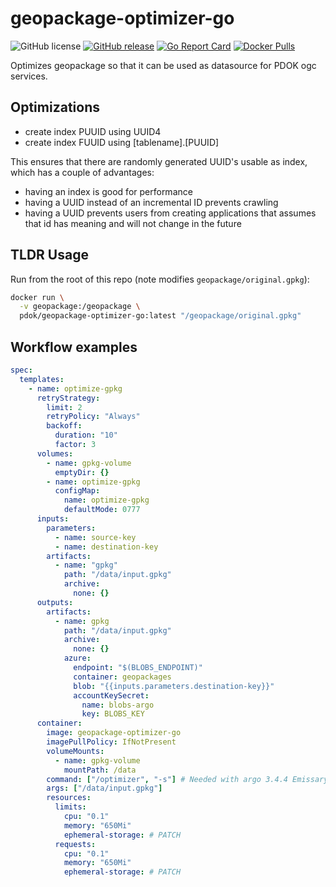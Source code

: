 # geopackage-optimizer-go

![GitHub license](https://img.shields.io/github/license/PDOK/geopackage-optimizer-go)
[![GitHub release](https://img.shields.io/github/release/PDOK/geopackage-optimizer-go.svg)](https://github.com/PDOK/geopackage-optimizer-go/releases)
[![Go Report Card](https://goreportcard.com/badge/PDOK/geopackage-optimizer-go)](https://goreportcard.com/report/PDOK/geopackage-optimizer-go)
[![Docker Pulls](https://img.shields.io/docker/pulls/pdok/geopackage-optimizer-go.svg)](https://hub.docker.com/r/pdok/geopackage-optimizer-go)

Optimizes geopackage so that it can be used as datasource for PDOK ogc services.

## Optimizations

* create index PUUID using UUID4
* create index FUUID using [tablename].[PUUID]

This ensures that there are randomly generated UUID's usable as index, which has
 a couple of advantages:

* having an index is good for performance
* having a UUID instead of an incremental ID prevents crawling
* having a UUID prevents users from creating applications that assumes that id
  has meaning and will not change in the future

## TLDR Usage

Run from the root of this repo (note modifies `geopackage/original.gpkg`):

```bash
docker run \
  -v geopackage:/geopackage \
  pdok/geopackage-optimizer-go:latest "/geopackage/original.gpkg"
```

## Workflow examples

```yaml
spec:
  templates:
    - name: optimize-gpkg
      retryStrategy:
        limit: 2
        retryPolicy: "Always"
        backoff:
          duration: "10"
          factor: 3
      volumes:
        - name: gpkg-volume
          emptyDir: {}
        - name: optimize-gpkg
          configMap:
            name: optimize-gpkg
            defaultMode: 0777
      inputs:
        parameters:
          - name: source-key
          - name: destination-key
        artifacts:
          - name: "gpkg"
            path: "/data/input.gpkg"
            archive:
              none: {}
      outputs:
        artifacts:
          - name: gpkg
            path: "/data/input.gpkg"
            archive:
              none: {}
            azure:
              endpoint: "$(BLOBS_ENDPOINT)"
              container: geopackages
              blob: "{{inputs.parameters.destination-key}}"
              accountKeySecret:
                name: blobs-argo
                key: BLOBS_KEY
      container:
        image: geopackage-optimizer-go
        imagePullPolicy: IfNotPresent
        volumeMounts:
          - name: gpkg-volume
            mountPath: /data
        command: ["/optimizer", "-s"] # Needed with argo 3.4.4 Emissary workflow executor
        args: ["/data/input.gpkg"]
        resources:
          limits:
            cpu: "0.1"
            memory: "650Mi"
            ephemeral-storage: # PATCH
          requests:
            cpu: "0.1"
            memory: "650Mi"
            ephemeral-storage: # PATCH
```
